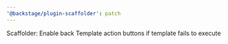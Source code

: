 ```yaml
---
'@backstage/plugin-scaffolder': patch
---
```


Scaffolder: Enable back Template action buttons if template fails to execute
